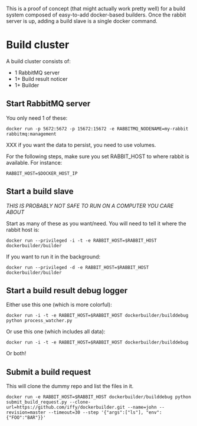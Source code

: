 
This is a proof of concept (that might actually work pretty well) for a build system composed of easy-to-add docker-based builders.  Once the rabbit server is up, adding a build slave is a single docker command.


# Build cluster #

A build cluster consists of:

- 1 RabbitMQ server
- 1+ Build result noticer
- 1+ Builder


## Start RabbitMQ server ##

You only need 1 of these:

    docker run -p 5672:5672 -p 15672:15672 -e RABBITMQ_NODENAME=my-rabbit rabbitmq:management

XXX if you want the data to persist, you need to use volumes.

For the following steps, make sure you set RABBIT_HOST to where rabbit is available.
For instance:

    RABBIT_HOST=$DOCKER_HOST_IP


## Start a build slave ##

*THIS IS PROBABLY NOT SAFE TO RUN ON A COMPUTER YOU CARE ABOUT*

Start as many of these as you want/need.  You will need to tell it where the rabbit host is:

    docker run --privileged -i -t -e RABBIT_HOST=$RABBIT_HOST dockerbuilder/builder

If you want to run it in the background:

    docker run --privileged -d -e RABBIT_HOST=$RABBIT_HOST dockerbuilder/builder


## Start a build result debug logger ##

Either use this one (which is more colorful):

    docker run -i -t -e RABBIT_HOST=$RABBIT_HOST dockerbuilder/builddebug python process_watcher.py

Or use this one (which includes all data):

    docker run -i -t -e RABBIT_HOST=$RABBIT_HOST dockerbuilder/builddebug

Or both!


## Submit a build request ##

This will clone the dummy repo and list the files in it.

    docker run -e RABBIT_HOST=$RABBIT_HOST dockerbuilder/builddebug python submit_build_request.py --clone-url=https://github.com/iffy/dockerbuilder.git --name=john --revision=master --timeout=30 --step '{"args":["ls"], "env":{"FOO":"BAR"}}'



